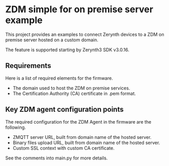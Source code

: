 # ZDM simple for on premise server example

This project provides an examples to connect Zerynth devices to a ZDM on premise server hosted on a custom domain.

The feature is supported starting by Zerynth3 SDK v3.0.16.

## Requirements

Here is a list of required elements for the firmware.

* The domain used to host the ZDM on premise services.
* The Certification Authority (CA) certificate in .pem format.

## Key ZDM agent configuration points

The required configuration for the ZDM Agent in the firmware are the following.

* ZMQTT server URL, built from domain name of the hosted server.
* Binary files upload URL, built from domain name of the hosted server.
* Custom SSL context with custom CA certificate.

See the comments into main.py for more details.
